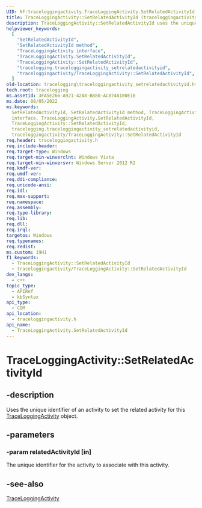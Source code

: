 ```yaml
---
UID: NF:traceloggingactivity.TraceLoggingActivity.SetRelatedActivityId(constGUID&)
title: TraceLoggingActivity::SetRelatedActivityId (traceloggingactivity.h)
description: TraceLoggingActivity::SetRelatedActivityId uses the unique identifier of an activity to set the related activity for this TraceLoggingActivity object.
helpviewer_keywords:
  [
    "SetRelatedActivityId",
    "SetRelatedActivityId method",
    "TraceLoggingActivity interface",
    "TraceLoggingActivity.SetRelatedActivityId",
    "TraceLoggingActivity::SetRelatedActivityId",
    "tracelogging.traceloggingactivity_setrelatedactivityid",
    "traceloggingactivity/TraceLoggingActivity::SetRelatedActivityId",
  ]
old-location: tracelogging\traceloggingactivity_setrelatedactivityid.htm
tech.root: tracelogging
ms.assetid: 3FA5E266-A921-42A8-B880-AC8748180E1B
ms.date: 08/05/2022
ms.keywords:
  SetRelatedActivityId, SetRelatedActivityId method, TraceLoggingActivity
  interface, TraceLoggingActivity.SetRelatedActivityId,
  TraceLoggingActivity::SetRelatedActivityId,
  tracelogging.traceloggingactivity_setrelatedactivityid,
  traceloggingactivity/TraceLoggingActivity::SetRelatedActivityId
req.header: traceloggingactivity.h
req.include-header:
req.target-type: Windows
req.target-min-winverclnt: Windows Vista
req.target-min-winversvr: Windows Server 2012 R2
req.kmdf-ver:
req.umdf-ver:
req.ddi-compliance:
req.unicode-ansi:
req.idl:
req.max-support:
req.namespace:
req.assembly:
req.type-library:
req.lib:
req.dll:
req.irql:
targetos: Windows
req.typenames:
req.redist:
ms.custom: 19H1
f1_keywords:
  - TraceLoggingActivity::SetRelatedActivityId
  - traceloggingactivity/TraceLoggingActivity::SetRelatedActivityId
dev_langs:
  - c++
topic_type:
  - APIRef
  - kbSyntax
api_type:
  - COM
api_location:
  - traceloggingactivity.h
api_name:
  - TraceLoggingActivity.SetRelatedActivityId
---
```


# TraceLoggingActivity::SetRelatedActivityId

## -description

Uses the unique identifier of an activity to set the related activity for this
[TraceLoggingActivity](nl-traceloggingactivity-traceloggingactivity.md) object.

## -parameters

### -param relatedActivityId [in]

The unique identifier for the activity to associate with this activity.

## -see-also

[TraceLoggingActivity](nl-traceloggingactivity-traceloggingactivity.md)
